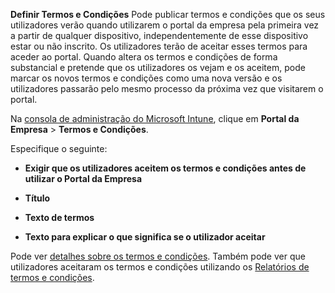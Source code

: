 **Definir Termos e Condições** Pode publicar termos e condições que os seus utilizadores verão quando utilizarem o portal da empresa pela primeira vez a partir de qualquer dispositivo, independentemente de esse dispositivo estar ou não inscrito. Os utilizadores terão de aceitar esses termos para aceder ao portal. Quando altera os termos e condições de forma substancial e pretende que os utilizadores os vejam e os aceitem, pode marcar os novos termos e condições como uma nova versão e os utilizadores passarão pelo mesmo processo da próxima vez que visitarem o portal.

Na [consola de administração do Microsoft Intune](http://manage.microsoft.com), clique em **Portal da Empresa** &gt; **Termos e Condições**.

Especifique o seguinte:

-   **Exigir que os utilizadores aceitem os termos e condições antes de utilizar o Portal da Empresa**

-   **Título**

-   **Texto de termos**

-   **Texto para explicar o que significa se o utilizador aceitar**

Pode ver [detalhes sobre os termos e condições](https://technet.microsoft.com/library/mt405893.aspx).  Também pode ver que utilizadores aceitaram os termos e condições utilizando os [Relatórios de termos e condições](https://technet.microsoft.com/library/dn646977.aspx).



<!--HONumber=Jun16_HO4-->


